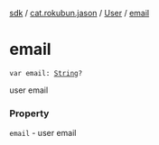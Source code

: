 [sdk](../../index.md) / [cat.rokubun.jason](../index.md) / [User](index.md) / [email](./email.md)

# email

`var email: `[`String`](https://kotlinlang.org/api/latest/jvm/stdlib/kotlin/-string/index.html)`?`

user email

### Property

`email` - user email